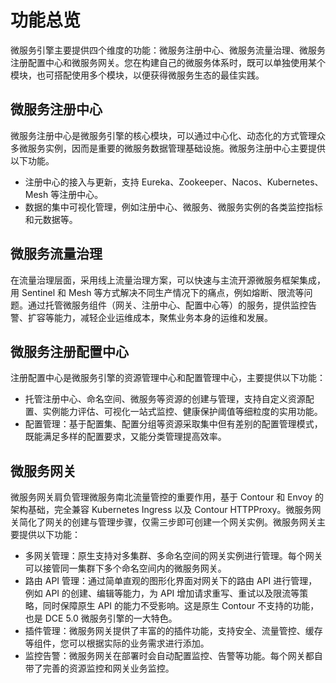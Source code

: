 # 功能总览

微服务引擎主要提供四个维度的功能：微服务注册中心、微服务流量治理、微服务注册配置中心和微服务网关。您在构建自己的微服务体系时，既可以单独使用某个模块，也可搭配使用多个模块，以便获得微服务生态的最佳实践。

## 微服务注册中心

微服务注册中心是微服务引擎的核心模块，可以通过中心化、动态化的方式管理众多微服务实例，因而是重要的微服务数据管理基础设施。微服务注册中心主要提供以下功能。

- 注册中心的接入与更新，支持 Eureka、Zookeeper、Nacos、Kubernetes、Mesh 等注册中心。
- 数据的集中可视化管理，例如注册中心、微服务、微服务实例的各类监控指标和元数据等。

## 微服务流量治理

在流量治理层面，采用线上流量治理方案，可以快速与主流开源微服务框架集成，用 Sentinel 和 Mesh 等方式解决不同生产情况下的痛点，例如熔断、限流等问题。通过托管微服务组件（网关、注册中心、配置中心等）的服务，提供监控告警、扩容等能力，减轻企业运维成本，聚焦业务本身的运维和发展。

## 微服务注册配置中心

注册配置中心是微服务引擎的资源管理中心和配置管理中心，主要提供以下功能：

- 托管注册中心、命名空间、微服务等资源的创建与管理，支持自定义资源配置、实例能力评估、可视化一站式监控、健康保护阈值等细粒度的实用功能。
- 配置管理：基于配置集、配置分组等资源采取集中但有差别的配置管理模式，既能满足多样的配置要求，又能分类管理提高效率。

## 微服务网关

微服务网关肩负管理微服务南北流量管控的重要作用，基于 Contour 和 Envoy 的架构基础，完全兼容 Kubernetes Ingress 以及 Contour HTTPProxy。微服务网关简化了网关的创建与管理步骤，仅需三步即可创建一个网关实例。微服务网关主要提供以下功能：

- 多网关管理：原生支持对多集群、多命名空间的网关实例进行管理。每个网关可以接管同一集群下多个命名空间内的微服务网关。
- 路由 API 管理：通过简单直观的图形化界面对网关下的路由 API 进行管理，例如 API 的创建、编辑等能力，为 API 增加请求重写、重试以及限流等策略，同时保障原生 API 的能力不受影响。这是原生 Contour 不支持的功能，也是 DCE 5.0 微服务引擎的一大特色。
- 插件管理：微服务网关提供了丰富的的插件功能，支持安全、流量管控、缓存等组件，您可以根据实际的业务需求进行添加。
- 监控告警：微服务网关在部署时会自动配置监控、告警等功能。每个网关都自带了完善的资源监控和网关业务监控。